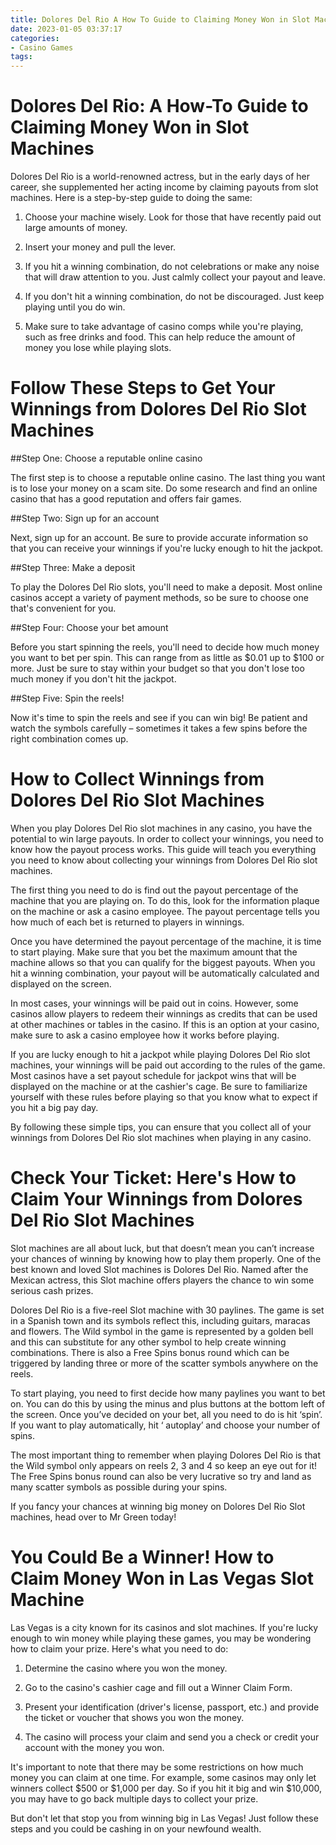 ```yaml
---
title: Dolores Del Rio A How To Guide to Claiming Money Won in Slot Machines
date: 2023-01-05 03:37:17
categories:
- Casino Games
tags:
---
```



#  Dolores Del Rio: A How-To Guide to Claiming Money Won in Slot Machines

Dolores Del Rio is a world-renowned actress, but in the early days of her career, she supplemented her acting income by claiming payouts from slot machines. Here is a step-by-step guide to doing the same:

1. Choose your machine wisely. Look for those that have recently paid out large amounts of money.

2. Insert your money and pull the lever.

3. If you hit a winning combination, do not celebrations or make any noise that will draw attention to you. Just calmly collect your payout and leave.

4. If you don't hit a winning combination, do not be discouraged. Just keep playing until you do win.

5. Make sure to take advantage of casino comps while you're playing, such as free drinks and food. This can help reduce the amount of money you lose while playing slots.

#  Follow These Steps to Get Your Winnings from Dolores Del Rio Slot Machines

##Step One: Choose a reputable online casino

The first step is to choose a reputable online casino. The last thing you want is to lose your money on a scam site. Do some research and find an online casino that has a good reputation and offers fair games.

##Step Two: Sign up for an account

Next, sign up for an account. Be sure to provide accurate information so that you can receive your winnings if you're lucky enough to hit the jackpot.

##Step Three: Make a deposit

To play the Dolores Del Rio slots, you'll need to make a deposit. Most online casinos accept a variety of payment methods, so be sure to choose one that's convenient for you.

##Step Four: Choose your bet amount

Before you start spinning the reels, you'll need to decide how much money you want to bet per spin. This can range from as little as $0.01 up to $100 or more. Just be sure to stay within your budget so that you don't lose too much money if you don't hit the jackpot.

##Step Five: Spin the reels!

Now it's time to spin the reels and see if you can win big! Be patient and watch the symbols carefully – sometimes it takes a few spins before the right combination comes up.

#  How to Collect Winnings from Dolores Del Rio Slot Machines

When you play Dolores Del Rio slot machines in any casino, you have the potential to win large payouts. In order to collect your winnings, you need to know how the payout process works. This guide will teach you everything you need to know about collecting your winnings from Dolores Del Rio slot machines.

The first thing you need to do is find out the payout percentage of the machine that you are playing on. To do this, look for the information plaque on the machine or ask a casino employee. The payout percentage tells you how much of each bet is returned to players in winnings.

Once you have determined the payout percentage of the machine, it is time to start playing. Make sure that you bet the maximum amount that the machine allows so that you can qualify for the biggest payouts. When you hit a winning combination, your payout will be automatically calculated and displayed on the screen.

In most cases, your winnings will be paid out in coins. However, some casinos allow players to redeem their winnings as credits that can be used at other machines or tables in the casino. If this is an option at your casino, make sure to ask a casino employee how it works before playing.

If you are lucky enough to hit a jackpot while playing Dolores Del Rio slot machines, your winnings will be paid out according to the rules of the game. Most casinos have a set payout schedule for jackpot wins that will be displayed on the machine or at the cashier's cage. Be sure to familiarize yourself with these rules before playing so that you know what to expect if you hit a big pay day.

By following these simple tips, you can ensure that you collect all of your winnings from Dolores Del Rio slot machines when playing in any casino.

#  Check Your Ticket: Here's How to Claim Your Winnings from Dolores Del Rio Slot Machines

Slot machines are all about luck, but that doesn’t mean you can’t increase your chances of winning by knowing how to play them properly. One of the best known and loved Slot machines is Dolores Del Rio. Named after the Mexican actress, this Slot machine offers players the chance to win some serious cash prizes.

Dolores Del Rio is a five-reel Slot machine with 30 paylines. The game is set in a Spanish town and its symbols reflect this, including guitars, maracas and flowers. The Wild symbol in the game is represented by a golden bell and this can substitute for any other symbol to help create winning combinations. There is also a Free Spins bonus round which can be triggered by landing three or more of the scatter symbols anywhere on the reels.

To start playing, you need to first decide how many paylines you want to bet on. You can do this by using the minus and plus buttons at the bottom left of the screen. Once you’ve decided on your bet, all you need to do is hit ‘spin’. If you want to play automatically, hit ‘ autoplay’ and choose your number of spins.

The most important thing to remember when playing Dolores Del Rio is that the Wild symbol only appears on reels 2, 3 and 4 so keep an eye out for it! The Free Spins bonus round can also be very lucrative so try and land as many scatter symbols as possible during your spins.

If you fancy your chances at winning big money on Dolores Del Rio Slot machines, head over to Mr Green today!

#  You Could Be a Winner! How to Claim Money Won in Las Vegas Slot Machine

Las Vegas is a city known for its casinos and slot machines. If you're lucky enough to win money while playing these games, you may be wondering how to claim your prize. Here's what you need to do:

1. Determine the casino where you won the money.

2. Go to the casino's cashier cage and fill out a Winner Claim Form.

3. Present your identification (driver's license, passport, etc.) and provide the ticket or voucher that shows you won the money.

4. The casino will process your claim and send you a check or credit your account with the money you won.

It's important to note that there may be some restrictions on how much money you can claim at one time. For example, some casinos may only let winners collect $500 or $1,000 per day. So if you hit it big and win $10,000, you may have to go back multiple days to collect your prize.

But don't let that stop you from winning big in Las Vegas! Just follow these steps and you could be cashing in on your newfound wealth.